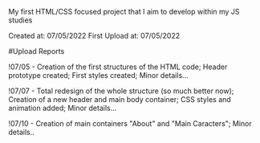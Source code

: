 My first HTML/CSS focused project that I aim to develop within my JS studies

Created at: 07/05/2022 First Upload at: 07/05/2022

#Upload Reports

!07/05 - Creation of the first structures of the HTML code; Header prototype created; First styles created; Minor details...

!07/07 - Total redesign of the whole structure (so much better now); Creation of a new header and main body container; CSS styles and animation added; Minor details...

!07/10 - Creation of main containers "About" and "Main Caracters"; Minor details..

